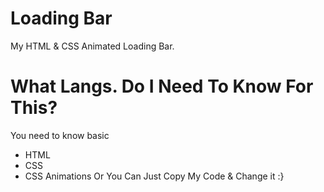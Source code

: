 # Loading Bar
My HTML &amp; CSS Animated Loading Bar.

# What Langs. Do I Need To Know For This?
You need to know basic
- HTML
- CSS
- CSS Animations
Or You Can Just Copy My Code & Change it :}
